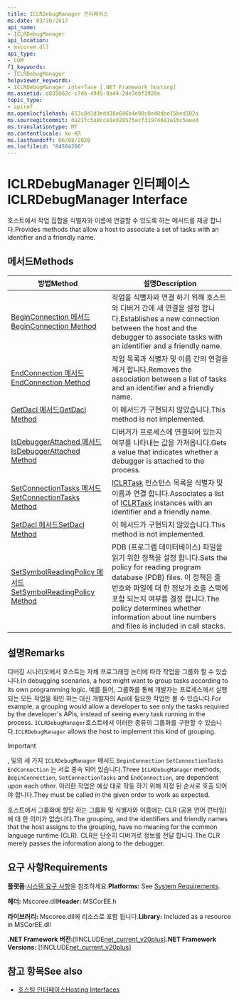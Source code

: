```yaml
---
title: ICLRDebugManager 인터페이스
ms.date: 03/30/2017
api_name:
- ICLRDebugManager
api_location:
- mscoree.dll
api_type:
- COM
f1_keywords:
- ICLRDebugManager
helpviewer_keywords:
- ICLRDebugManager interface [.NET Framework hosting]
ms.assetid: e835062c-c7d6-4945-8a44-2de7ebf3928e
topic_type:
- apiref
ms.openlocfilehash: 653c8d1d3edd38e646b4e90c0e48dbe15bed102a
ms.sourcegitcommit: da21fc5a8cce1e028575acf31974681a1bc5aeed
ms.translationtype: MT
ms.contentlocale: ko-KR
ms.lasthandoff: 06/08/2020
ms.locfileid: "84504266"
---
```

# <a name="iclrdebugmanager-interface"></a><span data-ttu-id="b53d7-102">ICLRDebugManager 인터페이스</span><span class="sxs-lookup"><span data-stu-id="b53d7-102">ICLRDebugManager Interface</span></span>
<span data-ttu-id="b53d7-103">호스트에서 작업 집합을 식별자와 이름에 연결할 수 있도록 하는 메서드를 제공 합니다.</span><span class="sxs-lookup"><span data-stu-id="b53d7-103">Provides methods that allow a host to associate a set of tasks with an identifier and a friendly name.</span></span>  
  
## <a name="methods"></a><span data-ttu-id="b53d7-104">메서드</span><span class="sxs-lookup"><span data-stu-id="b53d7-104">Methods</span></span>  
  
|<span data-ttu-id="b53d7-105">방법</span><span class="sxs-lookup"><span data-stu-id="b53d7-105">Method</span></span>|<span data-ttu-id="b53d7-106">설명</span><span class="sxs-lookup"><span data-stu-id="b53d7-106">Description</span></span>|  
|------------|-----------------|  
|[<span data-ttu-id="b53d7-107">BeginConnection 메서드</span><span class="sxs-lookup"><span data-stu-id="b53d7-107">BeginConnection Method</span></span>](iclrdebugmanager-beginconnection-method.md)|<span data-ttu-id="b53d7-108">작업을 식별자와 연결 하기 위해 호스트와 디버거 간에 새 연결을 설정 합니다.</span><span class="sxs-lookup"><span data-stu-id="b53d7-108">Establishes a new connection between the host and the debugger to associate tasks with an identifier and a friendly name.</span></span>|  
|[<span data-ttu-id="b53d7-109">EndConnection 메서드</span><span class="sxs-lookup"><span data-stu-id="b53d7-109">EndConnection Method</span></span>](iclrdebugmanager-endconnection-method.md)|<span data-ttu-id="b53d7-110">작업 목록과 식별자 및 이름 간의 연결을 제거 합니다.</span><span class="sxs-lookup"><span data-stu-id="b53d7-110">Removes the association between a list of tasks and an identifier and a friendly name.</span></span>|  
|[<span data-ttu-id="b53d7-111">GetDacl 메서드</span><span class="sxs-lookup"><span data-stu-id="b53d7-111">GetDacl Method</span></span>](iclrdebugmanager-getdacl-method.md)|<span data-ttu-id="b53d7-112">이 메서드가 구현되지 않았습니다.</span><span class="sxs-lookup"><span data-stu-id="b53d7-112">This method is not implemented.</span></span>|  
|[<span data-ttu-id="b53d7-113">IsDebuggerAttached 메서드</span><span class="sxs-lookup"><span data-stu-id="b53d7-113">IsDebuggerAttached Method</span></span>](iclrdebugmanager-isdebuggerattached-method.md)|<span data-ttu-id="b53d7-114">디버거가 프로세스에 연결되어 있는지 여부를 나타내는 값을 가져옵니다.</span><span class="sxs-lookup"><span data-stu-id="b53d7-114">Gets a value that indicates whether a debugger is attached to the process.</span></span>|  
|[<span data-ttu-id="b53d7-115">SetConnectionTasks 메서드</span><span class="sxs-lookup"><span data-stu-id="b53d7-115">SetConnectionTasks Method</span></span>](iclrdebugmanager-setconnectiontasks-method.md)|<span data-ttu-id="b53d7-116">[ICLRTask](iclrtask-interface.md) 인스턴스 목록을 식별자 및 이름과 연결 합니다.</span><span class="sxs-lookup"><span data-stu-id="b53d7-116">Associates a list of [ICLRTask](iclrtask-interface.md) instances with an identifier and a friendly name.</span></span>|  
|[<span data-ttu-id="b53d7-117">SetDacl 메서드</span><span class="sxs-lookup"><span data-stu-id="b53d7-117">SetDacl Method</span></span>](iclrdebugmanager-setdacl-method.md)|<span data-ttu-id="b53d7-118">이 메서드가 구현되지 않았습니다.</span><span class="sxs-lookup"><span data-stu-id="b53d7-118">This method is not implemented.</span></span>|  
|[<span data-ttu-id="b53d7-119">SetSymbolReadingPolicy 메서드</span><span class="sxs-lookup"><span data-stu-id="b53d7-119">SetSymbolReadingPolicy Method</span></span>](iclrdebugmanager-setsymbolreadingpolicy-method.md)|<span data-ttu-id="b53d7-120">PDB (프로그램 데이터베이스) 파일을 읽기 위한 정책을 설정 합니다.</span><span class="sxs-lookup"><span data-stu-id="b53d7-120">Sets the policy for reading program database (PDB) files.</span></span> <span data-ttu-id="b53d7-121">이 정책은 줄 번호와 파일에 대 한 정보가 호출 스택에 포함 되는지 여부를 결정 합니다.</span><span class="sxs-lookup"><span data-stu-id="b53d7-121">The policy determines whether information about line numbers and files is included in call stacks.</span></span>|  
  
## <a name="remarks"></a><span data-ttu-id="b53d7-122">설명</span><span class="sxs-lookup"><span data-stu-id="b53d7-122">Remarks</span></span>  
 <span data-ttu-id="b53d7-123">디버깅 시나리오에서 호스트는 자체 프로그래밍 논리에 따라 작업을 그룹화 할 수 있습니다.</span><span class="sxs-lookup"><span data-stu-id="b53d7-123">In debugging scenarios, a host might want to group tasks according to its own programming logic.</span></span> <span data-ttu-id="b53d7-124">예를 들어, 그룹화를 통해 개발자는 프로세스에서 실행 되는 모든 작업을 확인 하는 대신 개발자의 Api에 필요한 작업만 볼 수 있습니다.</span><span class="sxs-lookup"><span data-stu-id="b53d7-124">For example, a grouping would allow a developer to see only the tasks required by the developer's APIs, instead of seeing every task running in the process.</span></span> <span data-ttu-id="b53d7-125">`ICLRDebugManager`호스트에서 이러한 종류의 그룹화를 구현할 수 있습니다.</span><span class="sxs-lookup"><span data-stu-id="b53d7-125">`ICLRDebugManager` allows the host to implement this kind of grouping.</span></span>  
  
> [!IMPORTANT]
> <span data-ttu-id="b53d7-126">, 및의 세 가지 `ICLRDebugManager` 메서드 `BeginConnection` `SetConnectionTasks` `EndConnection` 는 서로 종속 되어 있습니다.</span><span class="sxs-lookup"><span data-stu-id="b53d7-126">Three `ICLRDebugManager` methods, `BeginConnection`, `SetConnectionTasks` and `EndConnection`, are dependent upon each other.</span></span> <span data-ttu-id="b53d7-127">이러한 작업은 예상 대로 작동 하기 위해 지정 된 순서로 호출 되어야 합니다.</span><span class="sxs-lookup"><span data-stu-id="b53d7-127">They must be called in the given order to work as expected.</span></span>  
  
 <span data-ttu-id="b53d7-128">호스트에서 그룹화에 할당 하는 그룹화 및 식별자와 이름에는 CLR (공용 언어 런타임)에 대 한 의미가 없습니다.</span><span class="sxs-lookup"><span data-stu-id="b53d7-128">The grouping, and the identifiers and friendly names that the host assigns to the grouping, have no meaning for the common language runtime (CLR).</span></span> <span data-ttu-id="b53d7-129">CLR은 단순히 디버거로 정보를 전달 합니다.</span><span class="sxs-lookup"><span data-stu-id="b53d7-129">The CLR merely passes the information along to the debugger.</span></span>  
  
## <a name="requirements"></a><span data-ttu-id="b53d7-130">요구 사항</span><span class="sxs-lookup"><span data-stu-id="b53d7-130">Requirements</span></span>  
 <span data-ttu-id="b53d7-131">**플랫폼:**[시스템 요구 사항](../../get-started/system-requirements.md)을 참조하세요.</span><span class="sxs-lookup"><span data-stu-id="b53d7-131">**Platforms:** See [System Requirements](../../get-started/system-requirements.md).</span></span>  
  
 <span data-ttu-id="b53d7-132">**헤더:** Mscoree.dll</span><span class="sxs-lookup"><span data-stu-id="b53d7-132">**Header:** MSCorEE.h</span></span>  
  
 <span data-ttu-id="b53d7-133">**라이브러리:** Mscoree.dll에 리소스로 포함 됩니다.</span><span class="sxs-lookup"><span data-stu-id="b53d7-133">**Library:** Included as a resource in MSCorEE.dll</span></span>  
  
 <span data-ttu-id="b53d7-134">**.NET Framework 버전:**[!INCLUDE[net_current_v20plus](../../../../includes/net-current-v20plus-md.md)]</span><span class="sxs-lookup"><span data-stu-id="b53d7-134">**.NET Framework Versions:** [!INCLUDE[net_current_v20plus](../../../../includes/net-current-v20plus-md.md)]</span></span>  
  
## <a name="see-also"></a><span data-ttu-id="b53d7-135">참고 항목</span><span class="sxs-lookup"><span data-stu-id="b53d7-135">See also</span></span>

- [<span data-ttu-id="b53d7-136">호스팅 인터페이스</span><span class="sxs-lookup"><span data-stu-id="b53d7-136">Hosting Interfaces</span></span>](hosting-interfaces.md)
